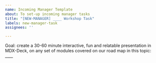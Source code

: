 ```yaml
---
name: Incoming Manager Template
about: To set-up incoming manager tasks
title: "[NEW-MANAGER] ____ Workshop Task"
labels: new-manager-task
assignees: ''

---
```


Goal: create a 30-60 minute interactive, fun and relatable presentation in MDX-Deck, on any set of modules covered on our road map in this topic: ____
